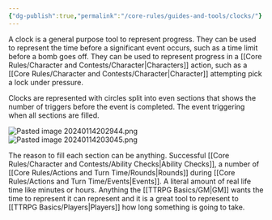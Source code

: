 ```yaml
---
{"dg-publish":true,"permalink":"/core-rules/guides-and-tools/clocks/"}
---
```


A clock is a general purpose tool to represent progress. They can be used to represent the time before a significant event occurs, such as a time limit before a bomb goes off. They can be used to represent progress in a [[Core Rules/Character and Contests/Character\|Characters]] action, such as a [[Core Rules/Character and Contests/Character\|Character]] attempting pick a lock under pressure.

Clocks are represented with circles split into even sections that shows the number of triggers before the event is completed. The event triggering when all sections are filled.

![Pasted image 20240114202944.png](/img/user/Images/Pasted%20image%2020240114202944.png)
![Pasted image 20240114203045.png](/img/user/Images/Pasted%20image%2020240114203045.png)

The reason to fill each section can be anything. Successful [[Core Rules/Character and Contests/Ability Checks\|Ability Checks]], a number of [[Core Rules/Actions and Turn Time/Rounds\|Rounds]] during [[Core Rules/Actions and Turn Time/Events\|Events]]. A literal amount of real life time like minutes or hours. Anything the [[TTRPG Basics/GM\|GM]] wants the time to represent it can represent and it is a great tool to represent to [[TTRPG Basics/Players\|Players]] how long something is going to take.